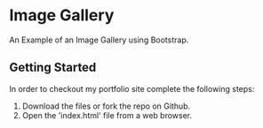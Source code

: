 # Image Gallery

An Example of an Image Gallery using Bootstrap.

## Getting Started

In order to checkout my portfolio site complete the following steps:

1. Download the files or fork the repo on Github.
2. Open the 'index.html' file from a web browser.